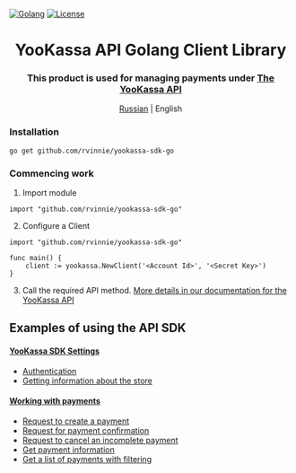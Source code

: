 [![Golang](https://img.shields.io/badge/Go-v1.19-EEEEEE?logo=go&logoColor=white&labelColor=00ADD8)](https://go.dev/)
[![License](https://img.shields.io/pypi/l/yookassa.svg)](LICENSE)

<div align="center">
    <h1 align="center">YooKassa API Golang Client Library
    </h1>
    <h3 align="center">This product is used for managing payments under <a href="https://yookassa.ru/developers/api?lang=en">The YooKassa API</a>
    </h3>
    <p align="center">
        <a href="README.md">Russian</a> | English 
    </p>
</div>

### Installation
`go get github.com/rvinnie/yookassa-sdk-go`

### Commencing work
1. Import module
```golang
import "github.com/rvinnie/yookassa-sdk-go"
```
2. Configure a Client
```golang
import "github.com/rvinnie/yookassa-sdk-go"

func main() {
    client := yookassa.NewClient('<Account Id>', '<Secret Key>')	
}
```
3. Call the required API method. [More details in our documentation for the YooKassa API](https://yookassa.ru/developers/api?lang=en)

## Examples of using the API SDK
#### [YooKassa SDK Settings](https://github.com/rvinnie/yookassa-sdk-go/blob/main/docs/examples/01-configuration.en.md)
* [Authentication](https://github.com/rvinnie/yookassa-sdk-go/blob/main/docs/examples/01-configuration.en.md#Authentication)
* [Getting information about the store](https://github.com/rvinnie/yookassa-sdk-go/blob/main/docs/examples/01-configuration.en.md#Getting-information-about-the-store)
#### [Working with payments](https://github.com/rvinnie/yookassa-sdk-go/blob/main/docs/examples/02-payments.en.md)
* [Request to create a payment](https://github.com/rvinnie/yookassa-sdk-go/blob/main/docs/examples/02-payments.en.md#Request-to-create-a-payment)
* [Request for payment confirmation](https://github.com/rvinnie/yookassa-sdk-go/blob/main/docs/examples/02-payments.en.md#Request-for-payment-confirmation)
* [Request to cancel an incomplete payment](https://github.com/rvinnie/yookassa-sdk-go/blob/main/docs/examples/02-payments.en.md#Request-to-cancel-an-incomplete-payment)
* [Get payment information](https://github.com/rvinnie/yookassa-sdk-go/blob/main/docs/examples/02-payments.en.md#Get-payment-information)
* [Get a list of payments with filtering](https://github.com/rvinnie/yookassa-sdk-go/blob/main/docs/examples/02-payments.en.md#Get-a-list-of-payments-with-filtering)
